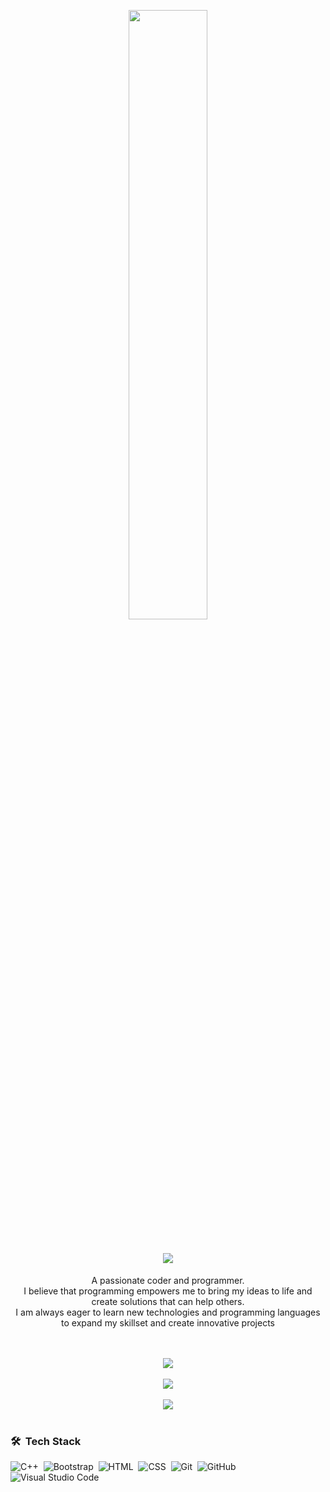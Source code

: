 <p align="center"><img src="https://user-images.githubusercontent.com/85285176/221434375-cb5ebb63-acae-4bca-9543-d7e93020f862.png" width="50%"></p>

<h1 align="center">
  <a href="https://github.com/DenverCoder1/readme-typing-svg"><img src="https://readme-typing-svg.herokuapp.com?font=Time+New+Roman&color=cyan&size=25&center=true&vCenter=true&width=600&height=80&lines=Hello+I'm+Anurag..&hearts;++;Self-taught+Flutter+Developer,;Computer+Science+Student,;<3"></a>
</h1>

<p align="center" width="150px">A passionate coder and programmer. <br> I believe that programming empowers me to bring my ideas to life and create solutions that can help others. <br> I am always eager to learn new technologies and programming languages to expand my skillset and create innovative projects</p>

<br>
<br>

<div align="center"><img src="https://github-readme-stats.vercel.app/api/top-langs?username=akash-singh8&show_icons=true&locale=en&layout=compact&theme=dracula&border_radius=8"></div>

<br>

<div align="center"><img src="https://github-readme-stats.vercel.app/api?username=akash-singh8&include_all_commits=true&count_private=true&show_icons=true&theme=dracula&border_radius=8"></div>

<br>

<div align="center"> <img src="https://github-readme-streak-stats.herokuapp.com?user=akash-singh8&theme=dracula&border_radius=8"></div>

<br>


### 🛠 &nbsp;Tech Stack

![C++](https://img.shields.io/badge/-C++-05122A?style=flat&logo=C%2B%2B&logoColor=00599C)&nbsp;
![Bootstrap](https://img.shields.io/badge/-Bootstrap-05122A?style=flat&logo=bootstrap&logoColor=563D7C)&nbsp;
![HTML](https://img.shields.io/badge/-HTML-05122A?style=flat&logo=HTML5)&nbsp;
![CSS](https://img.shields.io/badge/-CSS-05122A?style=flat&logo=CSS3&logoColor=1572B6)&nbsp;
![Git](https://img.shields.io/badge/-Git-05122A?style=flat&logo=git)&nbsp;
![GitHub](https://img.shields.io/badge/-GitHub-05122A?style=flat&logo=github)&nbsp;
![Visual Studio Code](https://img.shields.io/badge/-Visual%20Studio%20Code-05122A?style=flat&logo=visual-studio-code&logoColor=007ACC)&nbsp;


<br>
